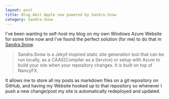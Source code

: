 ```yaml
---
layout: post
title: Blog.Amit Apple now powered by Sandra.Snow
category: Sandra.Snow
---
```


I've been wanting to self-host my blog on my own Windows Azure Website for some time now and I've found the perfect solution (for me) to do that in [Sandra.Snow](https://github.com/Sandra/Sandra.Snow).

> Sandra.Snow is a Jekyll inspired static site generation tool that can be run locally, as a CAAS(Compiler as a Service) or setup with Azure to build your site when your repository changes. It is built on top of NancyFX.

It allows me to store all my posts as markdown files on a git repository on GitHub, and having my Website hooked up to that repository so whenever I push a new change/post my site is automatically redeployed and updated.
